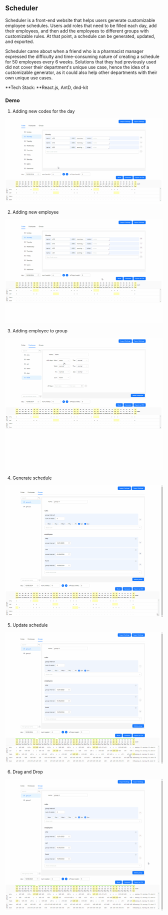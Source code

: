 ## Scheduler

Scheduler is a front-end website that helps users generate customizable employee schedules. Users add roles that need to be filled each day, add their employees, and then add the employees to different groups with customizable rules. At that point, a schedule can be generated, updated, and exported.

Scheduler came about when a friend who is a pharmacist manager expressed the difficulty and time-consuming nature of creating a schedule for 50 employees every 6 weeks. Solutions that they had previously used did not cover their department's unique use case, hence the idea of a customizable generator, as it could also help other departments with their own unique use cases.

**Tech Stack: **React.js, AntD, dnd-kit

### Demo

1. Adding new codes for the day

![Add code gif](demo/scheduler_add_code.gif)

2. Adding new employee

![Add employee gif](demo/scheduler_add_employee.gif)

3. Adding employee to group

![Group employee gif](demo/scheduler_group_employee.gif)

4. Generate schedule

![Generate schedule gif](demo/scheduler_generate.gif)

5. Update schedule

![Update schedule gif](demo/scheduler_update.gif)

6. Drag and Drop

![Drag and drop gif](demo/scheduler_dnd.gif)
